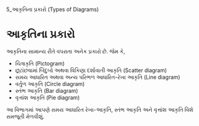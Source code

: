 5_આકૃતિના પ્રકારો
(Types of Diagrams)

# આકૃતિના પ્રકારો

આકૃતિના સામાન્ય રીતે વપરાતા અનેક પ્રકારો છે. જેમ કે,

- ચિત્રાકૃતિ (Pictogram)
- છૂટાંછવામાં બિંદુબો અથવા વિકિણા દર્શાવાતી આકૃતિ (Scatter diagram)
- સમય આધારિત અથવા અન્ય પરિભળ આધારિત-રેખા આકૃતિ (Line diagram)
- વર્તુળ આકૃતિ (Circle diagram)
- સ્તંભ આકૃતિ (Bar diagram)
- વૃત્તાંશ આકૃતિ (Pie diagram)

આ વિભાગમાં આપણે સમય આધારિત રેખા-આકૃતિ, સ્તંભ આકૃતિ અને વૃત્તાંશ આકૃતિ વિશે સમજૂતી મેળવીશું.
